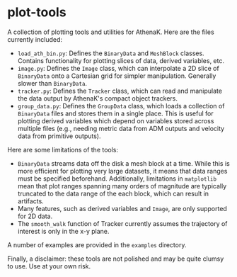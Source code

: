 # plot-tools
A collection of plotting tools and utilities for AthenaK. Here are the files currently
included:
* `load_ath_bin.py`: Defines the `BinaryData` and `MeshBlock` classes. Contains
  functionality for plotting slices of data, derived variables, etc.
* `image.py`: Defines the `Image` class, which can interpolate a 2D slice of `BinaryData`
  onto a Cartesian grid for simpler manipulation. Generally slower than `BinaryData`.
* `tracker.py`: Defines the `Tracker` class, which can read and manipulate the data output
  by AthenaK's compact object trackers.
* `group_data.py`: Defines the `GroupData` class, which loads a collection of `BinaryData`
  files and stores them in a single place. This is useful for plotting derived variables
  which depend on variables stored across multiple files (e.g., needing metric data from
  ADM outputs and velocity data from primitive outputs).

Here are some limitations of the tools:
* `BinaryData` streams data off the disk a mesh block at a time. While this is more
  efficient for plotting very large datasets, it means that data ranges must be specified
  beforehand. Additionally, limitations in `matplotlib` mean that plot ranges spanning
  many orders of magnitude are typically truncated to the data range of the each block,
  which can result in artifacts.
* Many features, such as derived variables and `Image`, are only supported for 2D data.
* The `smooth_walk` function of Tracker currently assumes the trajectory of interest is
  only in the x-y plane.

A number of examples are provided in the `examples` directory.

Finally, a disclaimer: these tools are not polished and may be quite clumsy to use. Use
at your own risk.
